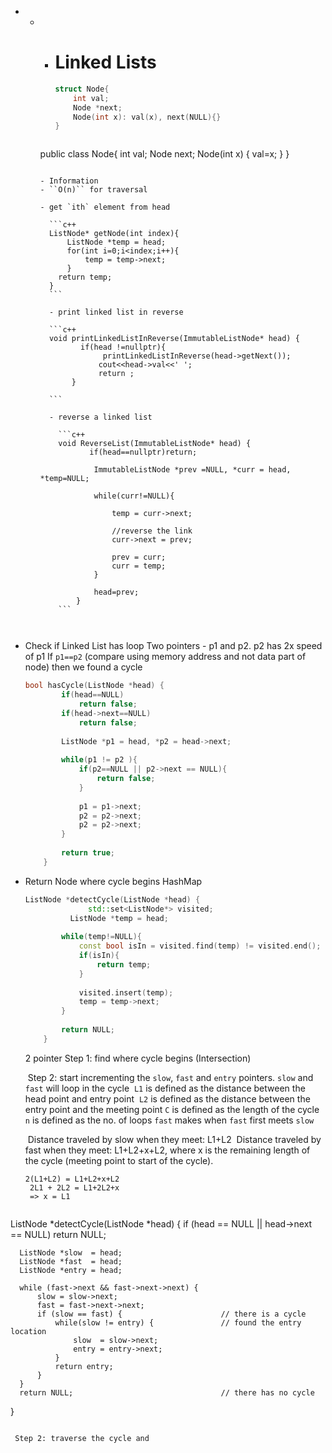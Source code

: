 - - - # Linked Lists

      
      
      ```c++
      struct Node{
          int val;
          Node *next;
          Node(int x): val(x), next(NULL){}
      }
      ```

      ```java
    public class Node{
          int val;
          Node next;
          Node(int x)
          {
              val=x;
          }
      }
      ```

    - Information
      - ``O(n)`` for traversal

      - get `ith` element from head

        ```c++
        ListNode* getNode(int index){
            ListNode *temp = head;
            for(int i=0;i<index;i++){
                temp = temp->next;
            }
          return temp;
        }
        ```

        - print linked list in reverse

        ```c++
        void printLinkedListInReverse(ImmutableListNode* head) {
               if(head !=nullptr){
                    printLinkedListInReverse(head->getNext());
                   cout<<head->val<<' ';
                   return ;
             }
                
        ```

        - reverse a linked list

          ```c++
          void ReverseList(ImmutableListNode* head) {
                 if(head==nullptr)return;
                  
                  ImmutableListNode *prev =NULL, *curr = head, *temp=NULL;
                  
                  while(curr!=NULL){
                      
                      temp = curr->next;
                      
                      //reverse the link
                      curr->next = prev;
                      
                      prev = curr;
                      curr = temp;
                  }
                  
                  head=prev;
              }
          ```

          

- Check if Linked List has loop
  Two pointers - p1 and p2. p2 has 2x speed of p1
  If ``p1==p2`` (compare using memory address and not data part of node) then we found a cycle

  ```c++
  bool hasCycle(ListNode *head) {
          if(head==NULL)
              return false;
          if(head->next==NULL)
              return false;
          
          ListNode *p1 = head, *p2 = head->next;
          
          while(p1 != p2 ){
              if(p2==NULL || p2->next == NULL){
                  return false;
              }
              
              p1 = p1->next;
              p2 = p2->next;
              p2 = p2->next;
          }
          
          return true;
      }
  ```

- Return Node where cycle begins
  HashMap

  ```c++
  ListNode *detectCycle(ListNode *head) {
             	std::set<ListNode*> visited;
          	ListNode *temp = head;
          
          while(temp!=NULL){
              const bool isIn = visited.find(temp) != visited.end();
              if(isIn){
                  return temp;
              }
              
              visited.insert(temp);
              temp = temp->next;
          }
          
          return NULL;
      }
  ```

  2 pointer
  	Step 1: find where cycle begins (Intersection)

  ​	Step 2: start incrementing the `slow`, `fast` and `entry` pointers.  `slow` and `fast` will loop in the cycle 
  ​			`L1` is defined as the distance between the head point and entry point
  ​			`L2` is defined as the distance between the entry point and the meeting point
  ​			`C`   is defined as the length of the cycle
  ​			`n` is defined as the no. of loops `fast` makes when `fast` first meets `slow`
  
  ​			Distance traveled by slow when they meet: L1+L2
  ​			Distance traveled by fast when they meet: L1+L2+x+L2, where x is the  remaining length of the cycle (meeting point to start of the cycle).
  
  ```
  2(L1+L2) = L1+L2+x+L2
   2L1 + 2L2 = L1+2L2+x
   => x = L1
  ```
  
  
  
  ```c++
ListNode *detectCycle(ListNode *head) {
      if (head == NULL || head->next == NULL)
          return NULL;
      
      ListNode *slow  = head;
      ListNode *fast  = head;
      ListNode *entry = head;
      
      while (fast->next && fast->next->next) {
          slow = slow->next;
          fast = fast->next->next;
          if (slow == fast) {                      // there is a cycle
              while(slow != entry) {               // found the entry location
                  slow  = slow->next;
                  entry = entry->next;
              }
              return entry;
          }
      }
      return NULL;                                 // there has no cycle
  }
  ```
  
  ​	Step 2: traverse the cycle and 